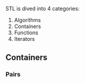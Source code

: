 STL is dived into 4 categories:
1. Algorithms
2. Containers
3. Functions
4. Iterators

## Containers

### Pairs
